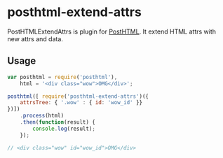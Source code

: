 # posthtml-extend-attrs

PostHTMLExtendAttrs is plugin for [PostHTML](https://github.com/posthtml/posthtml). It extend HTML attrs with new attrs and data.

## Usage

``` javascript
var posthtml = require('posthtml'),
    html = '<div class="wow">OMG</div>';

posthtml([ require('posthtml-extend-attrs')({
    attrsTree: { '.wow' : { id: 'wow_id' }}
})])
    .process(html)
    .then(function(result) {
        console.log(result);
    });

// <div class="wow" id="wow_id">OMG</div>
```

